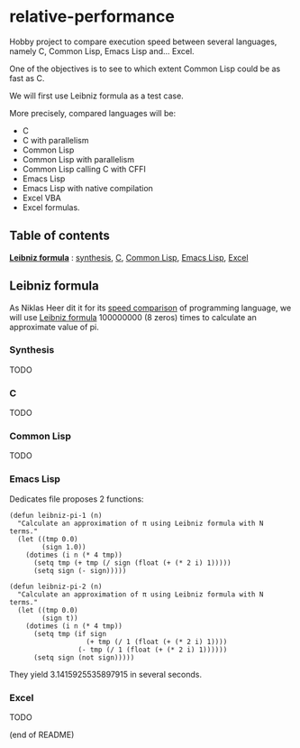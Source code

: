 # relative-performance

Hobby project to compare execution speed between several languages, namely C, Common Lisp, Emacs Lisp and... Excel.

One of the objectives is to see to which extent Common Lisp could be as fast as C.

We will first use Leibniz formula as a test case.

More precisely, compared languages will be:  
- C  
- C with parallelism  
- Common Lisp  
- Common Lisp with parallelism  
- Common Lisp calling C with CFFI  
- Emacs Lisp  
- Emacs Lisp with native compilation  
- Excel VBA  
- Excel formulas.


## Table of contents

**[Leibniz formula](#leibniz-formula)** : [synthesis](#synthesis), [C](#c), [Common Lisp](#common-lisp), [Emacs Lisp](#emacs-lisp), [Excel](#excel)

## Leibniz formula

As Niklas Heer dit it for its [speed comparison](https://github.com/niklas-heer/speed-comparison) of programming language, we will use [Leibniz formula](https://en.wikipedia.org/wiki/Leibniz_formula_for_%CF%80) 100000000 (8 zeros) times to calculate an approximate value of pi.

### Synthesis

TODO

### C

TODO

### Common Lisp

TODO

### Emacs Lisp

Dedicates file proposes 2 functions:

``` elisp
(defun leibniz-pi-1 (n)
  "Calculate an approximation of π using Leibniz formula with N terms."
  (let ((tmp 0.0)
        (sign 1.0))
    (dotimes (i n (* 4 tmp))
      (setq tmp (+ tmp (/ sign (float (+ (* 2 i) 1)))))
      (setq sign (- sign)))))

(defun leibniz-pi-2 (n)
  "Calculate an approximation of π using Leibniz formula with N terms."
  (let ((tmp 0.0)
        (sign t))
    (dotimes (i n (* 4 tmp))
      (setq tmp (if sign
                   (+ tmp (/ 1 (float (+ (* 2 i) 1))))
                 (- tmp (/ 1 (float (+ (* 2 i) 1))))))
      (setq sign (not sign)))))
```

They yield 3.1415925535897915 in several seconds.

### Excel

TODO

(end of README)
